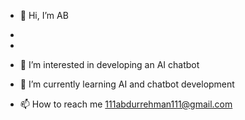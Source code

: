 - 👋 Hi, I’m AB
- 
- 
- 👀 I’m interested in developing an AI chatbot
- 🌱 I’m currently learning AI and chatbot development

- 📫 How to reach me 111abdurrehman111@gmail.com

<!---
AbdurRahman2008/AbdurRahman2008 is a ✨ special ✨ repository because its `README.md` (this file) appears on your GitHub profile.
You can click the Preview link to take a look at your changes.
--->
